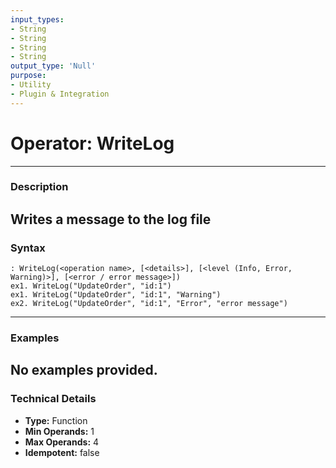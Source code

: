 ```yaml
---
input_types:
- String
- String
- String
- String
output_type: 'Null'
purpose:
- Utility
- Plugin & Integration
---
```

# Operator: WriteLog
---
### **Description**
Writes a message to the log file
---
### **Syntax**
```
: WriteLog(<operation name>, [<details>], [<level (Info, Error, Warning)>], [<error / error message>])
ex1. WriteLog("UpdateOrder", "id:1")
ex1. WriteLog("UpdateOrder", "id:1", "Warning")
ex2. WriteLog("UpdateOrder", "id:1", "Error", "error message")
```
---
### **Examples**
No examples provided.
---
### **Technical Details**
- **Type:** Function
- **Min Operands:** 1
- **Max Operands:** 4
- **Idempotent:** false